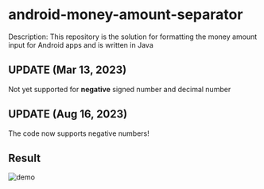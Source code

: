 # android-money-amount-separator
Description: This repository is the solution for formatting the money amount input for Android apps and is written in Java

## UPDATE (Mar 13, 2023)
Not yet supported for <b>negative</b> signed number and decimal number

## UPDATE (Aug 16, 2023)
The code now supports negative numbers!

## Result
![demo](https://github.com/tukimomo/android-money-amount-separator/assets/103407192/0d77f0f3-5198-494a-a34d-04c6fc088dbe)
